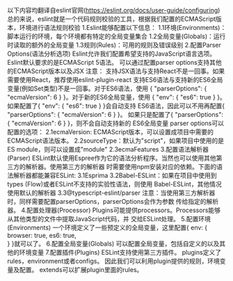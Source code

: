 以下内容均翻译自eslint官网(https://eslint.org/docs/user-guide/configuring)
总的来说，eslint就是一个代码规则校验的工具，根据我们配置的ECMAScript版本，环境进行语法规则校验
1.Eslint能够配置以下信息：
    1.1环境(Environments)：脚本运行的环境，每个环境都有特定的全局变量集合
    1.2全局变量(Globals)：运行时读取的额外的全局变量
    1.3规则(Rules)：可用的规则及错误级别
2.配置Parser Options(语法分析选项)
   Eslint允许我们配置希望支持的JavaScript语言选项。Eslint默认要求的是ECMAScript 5语法。
   可以通过配置parser options支持其他的ECMAScript版本以及JSX
   注意：
      支持JSX语法与支持React不是一回事。如果需要使用React，推荐使用eslint-plugin-react
      支持ES6语法与支持新的ES6全局变量(例如Set类型)不是一回事。对于ES6语法，使用
      { "parserOptions": { "ecmaVersion": 6 } }。对于新的ES6全局变量，使用
      { "env": { "es6": true } }。如果配置了{ "env": { "es6": true } }会自动支持
      ES6语法，因此可以不用再配置{ "parserOptions": { "ecmaVersion": 6 } }。
      如果只是配置了{ "parserOptions": { "ecmaVersion": 6 } }，则不会自动支持新的
      ES6全局变量
   parser options可以配置的选项：
   2.1ecmaVersion: ECMAScript版本，可以设置成项目中需要的ECMAScript语法版本。
   2.2sourceType：默认为"script"，如果项目中使用的是ES module，则可以设置成"module"
   2.3ecmaFeatures
3.配置语法解析器(Parser)
   ESLint默认使用Espree作为它的语法分析程序。当然也可以使用其他第三方的解析器。使用第三方的解析器
   时需要使用npm安装对应的依赖。下面的语法解析器都能兼容ESLint:
   3.1Esprima
   3.2Babel-ESLint：如果在项目中使用到types (Flow)或者ESLint不支持的实验性语法，则使用
                    Babel-ESLint，其他情况使用默认的解析器
   3.3@typescript-eslint/parser
   注意：当使用第三方解析器时，同样需要配置parserOptions，parserOptions会作为参数
   传给指定的解析器。
4.配置处理器(Processor)
   Plugins可能提供processors。Processors能够从其他类型的文件中提取JavaScript代码，并
   交给ESLint处理。
5.配置环境(Environments)
   一个环境定义了一些预定义的全局变量，这里配置{
    env: {
      browser: true,
      es6: true,  
    }
   }就可以了。
6.配置全局变量(Globals)
   可以配置全局变量，包括自定义的以及其他的环境变量
7.配置插件(Plugins)
   ESLint支持使用第三方插件。
   plugins定义了rules，environment或者configs。
   因此我们可以利用plugin提供的规则，环境变量及配置。
   extends可以扩展plugin里面的rules。
